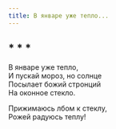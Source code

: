 ```yaml
---
title: В январе уже тепло...
---
```

## * * *

В январе уже тепло,  
И пускай мороз, но солнце  
Посылает божий стронций  
На оконное стекло.

Прижимаюсь лбом к стеклу,  
Рожей радуюсь теплу!